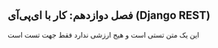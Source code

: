 ## فصل دوازدهم: کار با ای‌پی‌آی (Django REST)

این یک متن تستی است و هیج ارزشی ندارد فقط جهت تست است
